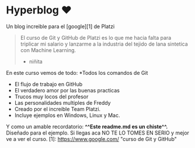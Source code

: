 # Hyperblog ♥
Un blog increible para el [google][1] de Platzi
>El curso de Git y GitHub de Platzi es lo que me hacia falta para triplicar mi salario y lanzarme a la industria del tejido de lana sintetica con Machine Learning.
> - niñita

En este curso vemos de todo:
*Todos los comandos de Git
* El flujo de trabajo en GitHub
* El verdadero amor por las buenas practicas
* Trucos muy locos del profesor
* Las personalidades multiples de Freddy
* Creado por el increible Team Platzi.
* Incluye ejemplos en Windows, Linux y Mac.

Y como un amable recordatorio: **^^Este readme.md es un chiste^^.** Diseñado para el ejemplo. Si llegas aca NO TE LO TOMES EN SERIO y mejor ve a ver el curso.
[1]: https://www.google.com/ "curso de Git y GitHub"